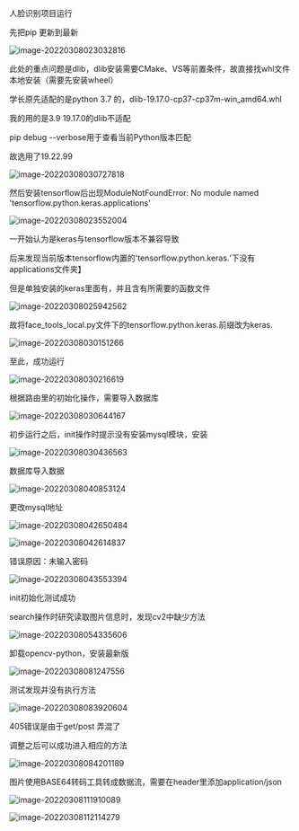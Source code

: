 人脸识别项目运行

先把pip 更新到最新

![image-20220308023032816](img/image-20220308023032816.png)

此处的重点问题是dlib，dlib安装需要CMake、VS等前置条件，故直接找whl文件本地安装（需要先安装wheel）

学长原先适配的是python 3.7 的，dlib-19.17.0-cp37-cp37m-win_amd64.whl

我的用的是3.9  19.17.0的dlib不适配

pip debug --verbose用于查看当前Python版本匹配

故选用了19.22.99

![image-20220308030727818](img/image-20220308030727818.png)

然后安装tensorflow后出现ModuleNotFoundError: No module named 'tensorflow.python.keras.applications'

![image-20220308023552004](img/image-20220308023552004.png)

一开始认为是keras与tensorflow版本不兼容导致

后来发现当前版本tensorflow内置的'tensorflow.python.keras.‘下没有applications文件夹】

但是单独安装的keras里面有，并且含有所需要的函数文件

![image-20220308025942562](img/image-20220308025942562.png)

故将face_tools_local.py文件下的tensorflow.python.keras.前缀改为keras.

![image-20220308030151266](img/image-20220308030151266.png)

至此，成功运行

![image-20220308030216619](img/image-20220308030216619.png)

根据路由里的初始化操作，需要导入数据库

![image-20220308030644167](img/image-20220308030644167.png)

初步运行之后，init操作时提示没有安装mysql模块，安装

![image-20220308030436563](img/image-20220308030436563.png)

数据库导入数据

![image-20220308040853124](img/image-20220308040853124.png)

更改mysql地址

![image-20220308042650484](img/image-20220308042650484.png)

![image-20220308042614837](img/image-20220308042614837.png)

错误原因：未输入密码

![image-20220308043553394](img/image-20220308043553394.png)

init初始化测试成功

search操作时研究读取图片信息时，发现cv2中缺少方法

![image-20220308054335606](img/image-20220308054335606.png)

卸载opencv-python，安装最新版

![image-20220308081247556](img/image-20220308081247556.png)

测试发现并没有执行方法

![image-20220308083920604](img/image-20220308083920604.png)

405错误是由于get/post 弄混了

调整之后可以成功进入相应的方法

![image-20220308084201189](img/image-20220308084201189.png)



图片使用BASE64转码工具转成数据流，需要在header里添加application/json

![image-20220308111910089](img/image-20220308111910089.png)

![image-20220308112114279](img/image-20220308112114279.png)
